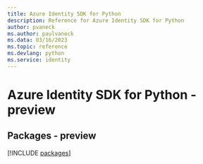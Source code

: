 ```yaml
---
title: Azure Identity SDK for Python
description: Reference for Azure Identity SDK for Python
author: pvaneck
ms.author: paulvaneck
ms.data: 03/16/2023
ms.topic: reference
ms.devlang: python
ms.service: identity
---
```

# Azure Identity SDK for Python - preview
## Packages - preview
[!INCLUDE [packages](identity-index.md)]